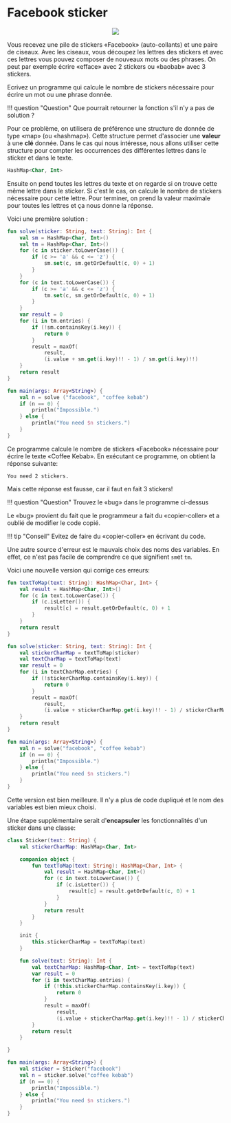 # Facebook sticker

<center>
<img src="../images/facebook-logo.jpg">
</center>

Vous recevez une pile de stickers «Facebook» (auto-collants) et une paire de ciseaux.
Avec les ciseaux, vous découpez les lettres des stickers et avec ces lettres vous pouvez
composer de nouveaux mots ou des phrases. On peut par exemple écrire «efface» avec 2
stickers ou «baobab» avec 3 stickers.

Ecrivez un programme qui calcule le nombre de stickers nécessaire pour écrire un mot
ou une phrase donnée.

!!! question "Question"
    Que pourrait retourner la fonction s'il n'y a pas de solution ?

Pour ce problème, on utilisera de préférence une structure de donnée de type «map» (ou «hashmap»).
Cette structure permet d'associer une **valeur** à une **clé** donnée. Dans le cas qui nous
intéresse, nous allons utiliser cette structure pour compter les occurrences des différentes
lettres dans le sticker et dans le texte.


``` kotlin
HashMap<Char, Int>
```

Ensuite on pend toutes les lettres du texte et on regarde si on trouve cette même lettre dans
le sticker. Si c'est le cas, on calcule le nombre de stickers nécessaire pour cette lettre.
Pour terminer, on prend la valeur maximale pour toutes les lettres et ça nous donne la réponse.

Voici une première solution :

``` kotlin
fun solve(sticker: String, text: String): Int {
    val sm = HashMap<Char, Int>()
    val tm = HashMap<Char, Int>()
    for (c in sticker.toLowerCase()) {
        if (c >= 'a' && c <= 'z') {
            sm.set(c, sm.getOrDefault(c, 0) + 1)
        }
    }
    for (c in text.toLowerCase()) {
        if (c >= 'a' && c <= 'z') {
            tm.set(c, sm.getOrDefault(c, 0) + 1)
        }
    }
    var result = 0
    for (i in tm.entries) {
        if (!sm.containsKey(i.key)) {
            return 0
        }
        result = maxOf(
            result,
            (i.value + sm.get(i.key)!! - 1) / sm.get(i.key)!!)
    }
    return result
}

fun main(args: Array<String>) {
    val n = solve ("facebook", "coffee kebab")
    if (n == 0) {
        println("Impossible.")
    } else {
        println("You need $n stickers.")
    }
}
```

Ce programme calcule le nombre de stickers «Facebook» nécessaire pour écrire le
texte «Coffee Kebab». En exécutant ce programme, on obtient la réponse suivante: 

```
You need 2 stickers.
```

Mais cette réponse est fausse, car il faut en fait 3 stickers!

!!! question "Question"
    Trouvez le «bug» dans le programme ci-dessus

Le «bug» provient du fait que le programmeur a fait du «copier-coller» et
a oublié de modifier le code copié.

!!! tip "Conseil"
    Evitez de faire du «copier-coller» en écrivant du code.

Une autre source d'erreur est le mauvais choix des noms des variables. En
effet, ce n'est pas facile de comprendre ce que signifient `sm`et `tm`.

Voici une nouvelle version qui corrige ces erreurs:

``` kotlin
fun textToMap(text: String): HashMap<Char, Int> {
    val result = HashMap<Char, Int>()
    for (c in text.toLowerCase()) {
        if (c.isLetter()) {
            result[c] = result.getOrDefault(c, 0) + 1
        }
    }
    return result
}

fun solve(sticker: String, text: String): Int {
    val stickerCharMap = textToMap(sticker)
    val textCharMap = textToMap(text)
    var result = 0
    for (i in textCharMap.entries) {
        if (!stickerCharMap.containsKey(i.key)) {
            return 0
        }
        result = maxOf(
            result,
            (i.value + stickerCharMap.get(i.key)!! - 1) / stickerCharMap.get(i.key)!!)
    }
    return result
}

fun main(args: Array<String>) {
    val n = solve("facebook", "coffee kebab")
    if (n == 0) {
        println("Impossible.")
    } else {
        println("You need $n stickers.")
    }
}
```

Cette version est bien meilleure. Il n'y a plus de code dupliqué et le nom des variables est bien mieux choisi.

Une étape supplémentaire serait d'**encapsuler** les fonctionnalités d'un sticker dans une classe:

``` kotlin
class Sticker(text: String) {
    val stickerCharMap: HashMap<Char, Int>

    companion object {
        fun textToMap(text: String): HashMap<Char, Int> {
            val result = HashMap<Char, Int>()
            for (c in text.toLowerCase()) {
                if (c.isLetter()) {
                    result[c] = result.getOrDefault(c, 0) + 1
                }
            }
            return result
        }
    }

    init {
        this.stickerCharMap = textToMap(text)
    }

    fun solve(text: String): Int {
        val textCharMap: HashMap<Char, Int> = textToMap(text)
        var result = 0
        for (i in textCharMap.entries) {
            if (!this.stickerCharMap.containsKey(i.key)) {
                return 0
            }
            result = maxOf(
                result,
                (i.value + stickerCharMap.get(i.key)!! - 1) / stickerCharMap.get(i.key)!!)
        }
        return result
    }

}

fun main(args: Array<String>) {
    val sticker = Sticker("facebook")
    val n = sticker.solve("coffee kebab")
    if (n == 0) {
        println("Impossible.")
    } else {
        println("You need $n stickers.")
    }
}
```
